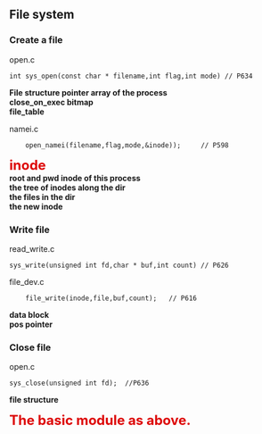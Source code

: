 ## File system

### Create a file

open.c    

	int sys_open(const char * filename,int flag,int mode) // P634

**File structure pointer array of the process**   
**close_on_exec bitmap**  
**file_table**

namei.c  

    	open_namei(filename,flag,mode,&inode));     // P598

<font color="#dd0000" size=5>**inode**</font>  
**root and pwd inode of this process**  
**the tree of inodes along the dir**  
**the files in the dir**  
**the new inode**

### Write file
read_write.c

    sys_write(unsigned int fd,char * buf,int count) // P626
file_dev.c  

    	file_write(inode,file,buf,count);	// P616
  
**data block**  
**pos pointer**  

### Close file
open.c  

    sys_close(unsigned int fd);  //P636
**file structure**

<font color="#dd0000" size=5>**The basic module as above.**</font> 
